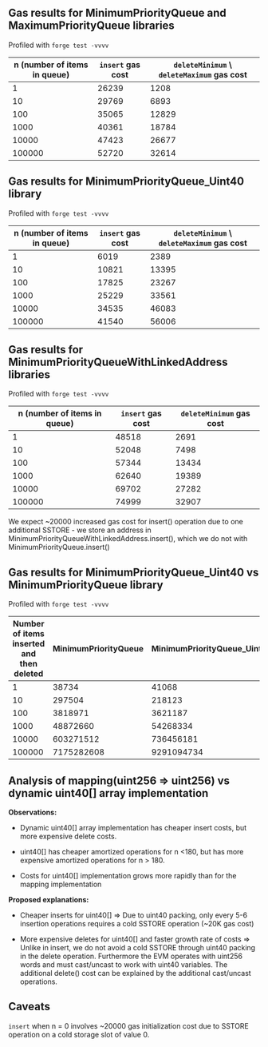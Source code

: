 ## Gas results for MinimumPriorityQueue and MaximumPriorityQueue libraries

Profiled with `forge test -vvvv`

| n (number of items in queue) | `insert` gas cost | `deleteMinimum`  \  `deleteMaximum` gas cost |
|------------------------------|-------------------|----------------------------------------------|
| 1                            | 26239             | 1208                                         |
| 10                           | 29769             | 6893                                         |
| 100                          | 35065             | 12829                                        |
| 1000                         | 40361             | 18784                                        |
| 10000                        | 47423             | 26677                                        |
| 100000                       | 52720             | 32614                                        |

## Gas results for MinimumPriorityQueue_Uint40 library

Profiled with `forge test -vvvv`

| n (number of items in queue) | `insert` gas cost | `deleteMinimum`  \  `deleteMaximum` gas cost |
|------------------------------|-------------------|----------------------------------------------|
| 1                            | 6019              | 2389                                         |
| 10                           | 10821             | 13395                                        |
| 100                          | 17825             | 23267                                        |
| 1000                         | 25229             | 33561                                        |
| 10000                        | 34535             | 46083                                        |
| 100000                       | 41540             | 56006                                        |

## Gas results for MinimumPriorityQueueWithLinkedAddress libraries

Profiled with `forge test -vvvv`

| n (number of items in queue) | `insert` gas cost | `deleteMinimum` gas cost |
|------------------------------|-------------------|--------------------------|
| 1                            | 48518             | 2691                     |
| 10                           | 52048             | 7498                     |
| 100                          | 57344             | 13434                    |
| 1000                         | 62640             | 19389                    |
| 10000                        | 69702             | 27282                    |
| 100000                       | 74999             | 32907                    |

We expect ~20000 increased gas cost for insert() operation due to one additional SSTORE - we store an address in MinimumPriorityQueueWithLinkedAddress.insert(), which we do not with MinimumPriorityQueue.insert()

## Gas results for MinimumPriorityQueue_Uint40 vs MinimumPriorityQueue library

Profiled with `forge test -vvvv`

| Number of items inserted and then deleted | MinimumPriorityQueue | MinimumPriorityQueue_Uint40 |
|-------------------------------------------|----------------------|-----------------------------|
| 1                                         | 38734                | 41068                       |
| 10                                        | 297504               | 218123                      |
| 100                                       | 3818971              | 3621187                     |
| 1000                                      | 48872660             | 54268334                    |
| 10000                                     | 603271512            | 736456181                   |
| 100000                                    | 7175282608           | 9291094734                  |


## Analysis of mapping(uint256 => uint256) vs dynamic uint40[] array implementation

**Observations:**

- Dynamic uint40[] array implementation has cheaper insert costs, but more expensive delete costs. 

- uint40[] has cheaper amortized operations for n <180, but has more expensive amortized operations for n > 180.

- Costs for uint40[] implementation grows more rapidly than for the mapping implementation


**Proposed explanations:**

- Cheaper inserts for uint40[] => Due to uint40 packing, only every 5-6 insertion operations requires a cold SSTORE operation (~20K gas cost)

- More expensive deletes for uint40[] and faster growth rate of costs => Unlike in insert, we do not avoid a cold SSTORE through uint40 packing in the delete operation. Furthermore the EVM operates with uint256 words and must cast/uncast to work with uint40 variables. The additional delete() cost can be explained by the additional cast/uncast operations.

## Caveats

`insert` when n = 0 involves ~20000 gas initialization cost due to SSTORE operation on a cold storage slot of value 0.